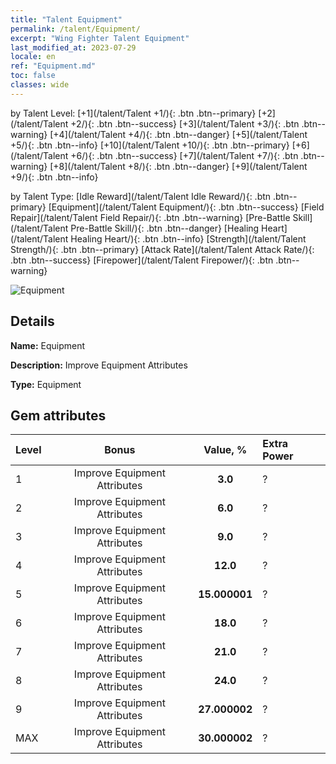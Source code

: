 ```yaml
---
title: "Talent Equipment"
permalink: /talent/Equipment/
excerpt: "Wing Fighter Talent Equipment"
last_modified_at: 2023-07-29
locale: en
ref: "Equipment.md"
toc: false
classes: wide
---
```




  by Talent Level:  [+1](/talent/Talent +1/){: .btn .btn--primary}   [+2](/talent/Talent +2/){: .btn .btn--success}   [+3](/talent/Talent +3/){: .btn .btn--warning}   [+4](/talent/Talent +4/){: .btn .btn--danger}   [+5](/talent/Talent +5/){: .btn .btn--info}   [+10](/talent/Talent +10/){: .btn .btn--primary}   [+6](/talent/Talent +6/){: .btn .btn--success}   [+7](/talent/Talent +7/){: .btn .btn--warning}   [+8](/talent/Talent +8/){: .btn .btn--danger}   [+9](/talent/Talent +9/){: .btn .btn--info} 

  by Talent Type:  [Idle Reward](/talent/Talent Idle Reward/){: .btn .btn--primary}   [Equipment](/talent/Talent Equipment/){: .btn .btn--success}   [Field Repair](/talent/Talent Field Repair/){: .btn .btn--warning}   [Pre-Battle Skill](/talent/Talent Pre-Battle Skill/){: .btn .btn--danger}   [Healing Heart](/talent/Talent Healing Heart/){: .btn .btn--info}   [Strength](/talent/Talent Strength/){: .btn .btn--primary}   [Attack Rate](/talent/Talent Attack Rate/){: .btn .btn--success}   [Firepower](/talent/Talent Firepower/){: .btn .btn--warning} 

 ![Equipment](/images/talent/Talent_8.png)

## Details

 **Name:** Equipment 

 **Description:** Improve Equipment Attributes 

 **Type:** Equipment 

## Gem attributes

  |  Level |     Bonus     |   Value, %   | Extra Power |
  |:-------|:-------------:|:---------:|:---------|
  | 1  | Improve Equipment Attributes  | **3.0**  | ? |
  | 2  | Improve Equipment Attributes  | **6.0**  | ? |
  | 3  | Improve Equipment Attributes  | **9.0**  | ? |
  | 4  | Improve Equipment Attributes  | **12.0**  | ? |
  | 5  | Improve Equipment Attributes  | **15.000001**  | ? |
  | 6  | Improve Equipment Attributes  | **18.0**  | ? |
  | 7  | Improve Equipment Attributes  | **21.0**  | ? |
  | 8  | Improve Equipment Attributes  | **24.0**  | ? |
  | 9  | Improve Equipment Attributes  | **27.000002**  | ? |
  | MAX  | Improve Equipment Attributes  | **30.000002**  | ? |

